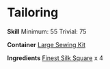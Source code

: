 <!-- TITLE: Ornate Finest Silk Armbands -->
<!-- SUBTITLE: Made of finest silk -->

# Tailoring
**Skill**
Minimum: 55
Trivial: 75

**Container**
[Large Sewing Kit](large-sewing-kit)

**Ingredients**
[Finest Silk Square](finest-silk-square) x 4